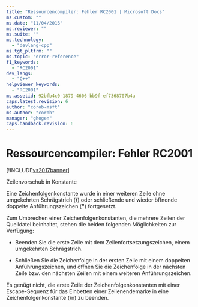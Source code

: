 ```yaml
---
title: "Ressourcencompiler: Fehler RC2001 | Microsoft Docs"
ms.custom: ""
ms.date: "11/04/2016"
ms.reviewer: ""
ms.suite: ""
ms.technology: 
  - "devlang-cpp"
ms.tgt_pltfrm: ""
ms.topic: "error-reference"
f1_keywords: 
  - "RC2001"
dev_langs: 
  - "C++"
helpviewer_keywords: 
  - "RC2001"
ms.assetid: 92bfb4c0-1879-4606-bb9f-ef7368707b4a
caps.latest.revision: 6
author: "corob-msft"
ms.author: "corob"
manager: "ghogen"
caps.handback.revision: 6
---
```

# Ressourcencompiler: Fehler RC2001
[!INCLUDE[vs2017banner](../../assembler/inline/includes/vs2017banner.md)]

Zeilenvorschub in Konstante  
  
 Eine Zeichenfolgenkonstante wurde in einer weiteren Zeile ohne umgekehrten Schrägstrich \(**\\**\) oder schließende und wieder öffnende doppelte Anführungszeichen \(**"**\) fortgesetzt.  
  
 Zum Umbrechen einer Zeichenfolgenkonstanten, die mehrere Zeilen der Quelldatei beinhaltet, stehen die beiden folgenden Möglichkeiten zur Verfügung:  
  
-   Beenden Sie die erste Zeile mit dem Zeilenfortsetzungszeichen, einem umgekehrten Schrägstrich.  
  
-   Schließen Sie die Zeichenfolge in der ersten Zeile mit einem doppelten Anführungszeichen, und öffnen Sie die Zeichenfolge in der nächsten Zeile bzw. den nächsten Zeilen mit einem weiteren Anführungszeichen.  
  
 Es genügt nicht, die erste Zeile der Zeichenfolgenkonstanten mit einer Escape\-Sequenz für das Einbetten einer Zeilenendemarke in eine Zeichenfolgenkonstante \(\\n\) zu beenden.